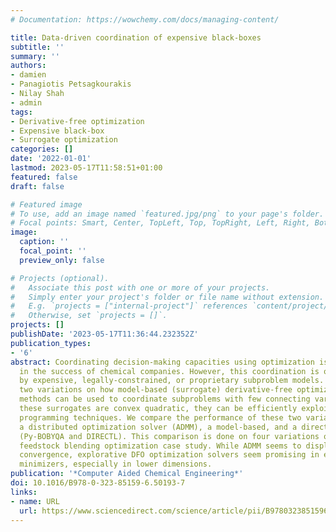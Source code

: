 ```yaml
---
# Documentation: https://wowchemy.com/docs/managing-content/

title: Data-driven coordination of expensive black-boxes
subtitle: ''
summary: ''
authors:
- damien
- Panagiotis Petsagkourakis
- Nilay Shah
- admin
tags:
- Derivative-free optimization
- Expensive black-box
- Surrogate optimization
categories: []
date: '2022-01-01'
lastmod: 2023-05-17T11:58:51+01:00
featured: false
draft: false

# Featured image
# To use, add an image named `featured.jpg/png` to your page's folder.
# Focal points: Smart, Center, TopLeft, Top, TopRight, Left, Right, BottomLeft, Bottom, BottomRight.
image:
  caption: ''
  focal_point: ''
  preview_only: false

# Projects (optional).
#   Associate this post with one or more of your projects.
#   Simply enter your project's folder or file name without extension.
#   E.g. `projects = ["internal-project"]` references `content/project/deep-learning/index.md`.
#   Otherwise, set `projects = []`.
projects: []
publishDate: '2023-05-17T11:36:44.232352Z'
publication_types:
- '6'
abstract: Coordinating decision-making capacities using optimization is a key factor
  in the success of chemical companies. However, this coordination is often inhibited
  by expensive, legally-constrained, or proprietary subproblem models. We propose
  two variations on how model-based (surrogate) derivative-free optimization (DFO)
  methods can be used to coordinate subproblems with few connecting variables. When
  these surrogates are convex quadratic, they can be efficiently exploited using semidefinite
  programming techniques. We compare the performance of these two variations with
  a distributed optimization solver (ADMM), a model-based, and a direct DFO solver
  (Py-BOBYQA and DIRECTL). This comparison is done on four variations of an economic-environmental
  feedstock blending optimization case study. While ADMM seems to display faster initial
  convergence, explorative DFO optimization solvers seem promising in escaping local
  minimizers, especially in lower dimensions.
publication: '*Computer Aided Chemical Engineering*'
doi: 10.1016/B978-0-323-85159-6.50193-7
links:
- name: URL
  url: https://www.sciencedirect.com/science/article/pii/B9780323851596501937
---
```

